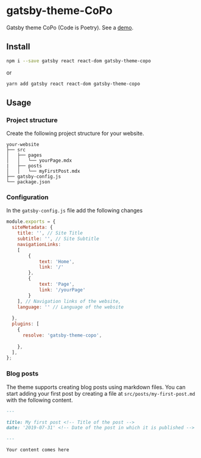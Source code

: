 # gatsby-theme-CoPo

Gatsby theme CoPo (Code is Poetry). See a [demo](https://gatsby-theme-copo.netlify.com/).

## Install

```bash
npm i --save gatsby react react-dom gatsby-theme-copo
```

or

```bash
yarn add gatsby react react-dom gatsby-theme-copo
```

## Usage

### Project structure

Create the following project structure for your website.

```
your-website
├── src
│   ├── pages
│   │   └── yourPage.mdx
|   ├── posts
│   │   └── myFirstPost.mdx
├── gatsby-config.js
└── package.json
```

### Configuration

In the `gatsby-config.js` file add the following changes

```js
module.exports = {
  siteMetadata: {
    title: '', // Site Title
    subtitle: '', // Site Subtitle
    navigationLinks: 
    [
        {
            text: 'Home',
            link: '/'
        },
        {
            text: 'Page',
            link: '/yourPage'
        }
    ], // Navigation links of the website,
    language: '' // Language of the website
    
  },
  plugins: [
    {
      resolve: 'gatsby-theme-copo',
      
    },
  ],
};
```

### Blog posts

The theme supports creating blog posts using markdown files. You can start adding your first post by creating a file at `src/posts/my-first-post.md` with the following content.

```md
---

title: My first post <!-- Title of the post -->
date: '2019-07-31' <!-- Date of the post in which it is published -->

---

Your content comes here
```
